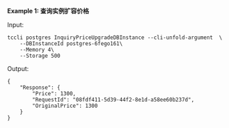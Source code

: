 **Example 1: 查询实例扩容价格**



Input: 

```
tccli postgres InquiryPriceUpgradeDBInstance --cli-unfold-argument  \
    --DBInstanceId postgres-6fego161\
    --Memory 4\
    --Storage 500
```

Output: 
```
{
    "Response": {
        "Price": 1300,
        "RequestId": "08fdf411-5d39-44f2-8e1d-a58ee60b237d",
        "OriginalPrice": 1300
    }
}
```

